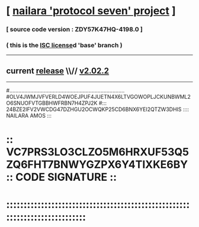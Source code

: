 
# [ [nailara 'protocol seven' project](http://nailara.network/) ]

### [ source code version : ZDY57K47HQ-4198.0 ]

### ( this is the [ISC license](license)d 'base' branch )
---
## current [release](https://github.com/nailara-technologies/protocol-7/releases) \\\\// [v2.02.2](https://github.com/nailara-technologies/protocol-7/releases/tag/v2.02.2)
---

#.............................................................................
#OLV4JWMJVFVERLD4WOEJPUF4JUETN4X6LTVGOWOPLJCKUNBWML2O6SNUOFVTGBBHWFRBN7H4ZPJ2K
#::: 24BZE2IFV2VWCDG47DZHGU2OCWQKP25CD6BNX6YEI2QTZW3DHIS :::: NAILARA AMOS :::
# :: VC7PRS3LO3CLZO5M6HRXUF53Q5ZQ6FHT7BNWYGZPX6Y4TIXKE6BY :: CODE SIGNATURE ::
# ::::::::::::::::::::::::::::::::::::::::::::::::::::::::::::::::::::::::::::
